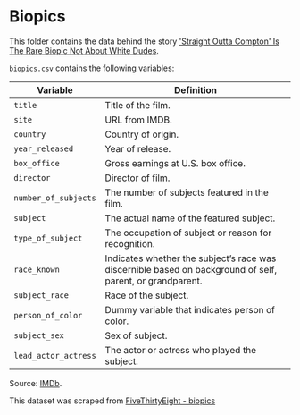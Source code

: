 # Biopics

This folder contains the data behind the story ['Straight Outta Compton' Is The Rare Biopic Not About White Dudes](http://fivethirtyeight.com/features/straight-outta-compton-is-the-rare-biopic-not-about-white-dudes).

`biopics.csv` contains the following variables:

Variable | Definition
---|---------
`title` | Title of the film.
`site` | URL from IMDB.
`country` | Country of origin.
`year_released` | Year of release.
`box_office` | Gross earnings at U.S. box office.
`director` | Director of film.
`number_of_subjects` | The number of subjects featured in the film.
`subject` | The actual name of the featured subject.
`type_of_subject` | The occupation of subject or reason for recognition.
`race_known` | Indicates whether the subject’s race was discernible based on background of self, parent, or grandparent.
`subject_race` | Race of the subject.
`person_of_color` | Dummy variable that indicates person of color.
`subject_sex` | Sex of subject.
`lead_actor_actress` | The actor or actress who played the subject.


Source: [IMDb](http://www.imdb.com/).


This dataset was scraped from [FiveThirtyEight - biopics](https://github.com/fivethirtyeight/data/tree/master/biopics)